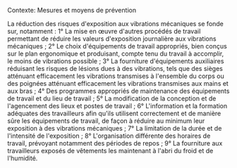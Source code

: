 Contexte: Mesures et moyens de prévention

La réduction des risques d'exposition aux vibrations mécaniques se fonde sur, notamment : 1° La mise en œuvre d'autres procédés de travail permettant de réduire les valeurs d'exposition journalière aux vibrations mécaniques ; 2° Le choix d'équipements de travail appropriés, bien conçus sur le plan ergonomique et produisant, compte tenu du travail à accomplir, le moins de vibrations possible ; 3° La fourniture d'équipements auxiliaires réduisant les risques de lésions dues à des vibrations, tels que des sièges atténuant efficacement les vibrations transmises à l'ensemble du corps ou des poignées atténuant efficacement les vibrations transmises aux mains et aux bras ; 4° Des programmes appropriés de maintenance des équipements de travail et du lieu de travail ; 5° La modification de la conception et de l'agencement des lieux et postes de travail ; 6° L'information et la formation adéquates des travailleurs afin qu'ils utilisent correctement et de manière sûre les équipements de travail, de façon à réduire au minimum leur exposition à des vibrations mécaniques ; 7° La limitation de la durée et de l'intensité de l'exposition ; 8° L'organisation différente des horaires de travail, prévoyant notamment des périodes de repos ; 9° La fourniture aux travailleurs exposés de vêtements les maintenant à l'abri du froid et de l'humidité.